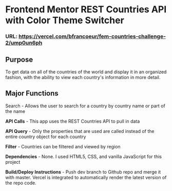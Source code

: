 # Frontend Mentor REST Countries API with Color Theme Switcher

### URL: https://vercel.com/bfrancoeur/fem-countries-challenge-2/ump0un6ph

## Purpose
To get data on all of the countries of the world and display it in an organized fashion, with the ability to view each country's information in more detail.

## Major Functions

Search - Allows the user to search for a country by country name or part of the name

**API Calls** - This app uses the REST Countries API to pull in data

**API Query** - Only the properties that are used are called instead of the entire country object for each country

**Filter** - Countries can be filtered and viewed by region

**Dependencies** - None. I used HTML5, CSS, and vanilla JavaScript for this project

**Build/Deploy Instructions** - Push dev branch to Github repo and merge it with master. Vercel is integrated to automatically render the latest version of the repo code.
